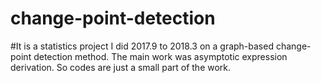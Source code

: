 # change-point-detection
#It is a statistics project I did 2017.9 to 2018.3 on a graph-based change-point detection method. The main work was asymptotic expression derivation. So codes are just a small part of the work. 

